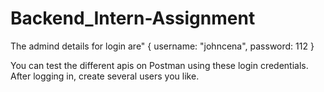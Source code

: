 # Backend_Intern-Assignment

The admind details for login are"
{
  username: "johncena",
  password: 112
}

You can test the different apis on Postman using these login credentials. After logging in, create several users you like.
